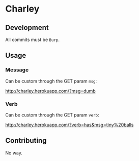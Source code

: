 # Charley

## Development

All commits must be `Burp`.

## Usage

### Message

Can be custom through the GET param `msg`:

http://charley.herokuapp.com/?msg=dumb

### Verb

Can be custom through the GET param `verb`:

http://charley.herokuapp.com/?verb=has&msg=tiny%20balls

## Contributing

No way.
